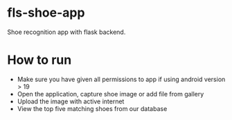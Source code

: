 # fls-shoe-app
Shoe recognition app with flask backend. 
# How to run
* Make sure you have given all permissions to app if using android version > 19
* Open the application, capture shoe image  or add file from gallery
* Upload the image with active internet 
* View the top five matching shoes from our database 
